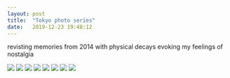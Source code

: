 ```yaml
---
layout: post
title:  "Tokyo photo series"
date:   2019-12-23 19:48:12
---
```

revisting memories from 2014 with physical decays evoking my feelings of nostalgia

<img src="https://i.imgur.com/Wzhj81l.jpg">
<img src="https://i.imgur.com/FuqqUuc.jpg">
<img src="https://i.imgur.com/RJXcNJY.jpg">
<img src="https://i.imgur.com/M9WkOaz.jpg">
<img src="https://i.imgur.com/kc370ZY.jpg">
<img src="https://i.imgur.com/yxxNr1u.jpg">
<img src="https://i.imgur.com/NzKYWE5.jpg">
<img src="https://i.imgur.com/hm3ZB27.jpg">
